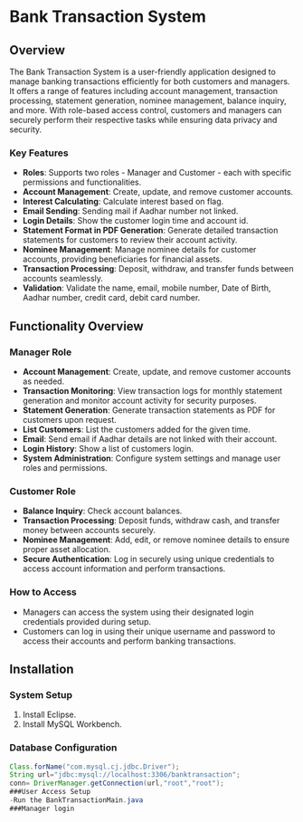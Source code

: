 # Bank Transaction System

## Overview

The Bank Transaction System is a user-friendly application designed to manage banking transactions efficiently for both customers and managers. It offers a range of features including account management, transaction processing, statement generation, nominee management, balance inquiry, and more. With role-based access control, customers and managers can securely perform their respective tasks while ensuring data privacy and security.

### Key Features

- **Roles**: Supports two roles - Manager and Customer - each with specific permissions and functionalities.
- **Account Management**: Create, update, and remove customer accounts.
- **Interest Calculating**: Calculate interest based on flag.
- **Email Sending**: Sending mail if Aadhar number not linked.
- **Login Details**: Show the customer login time and account id.
- **Statement Format in PDF Generation**: Generate detailed transaction statements for customers to review their account activity.
- **Nominee Management**: Manage nominee details for customer accounts, providing beneficiaries for financial assets.
- **Transaction Processing**: Deposit, withdraw, and transfer funds between accounts seamlessly.
- **Validation**: Validate the name, email, mobile number, Date of Birth, Aadhar number, credit card, debit card number.

## Functionality Overview

### Manager Role

- **Account Management**: Create, update, and remove customer accounts as needed.
- **Transaction Monitoring**: View transaction logs for monthly statement generation and monitor account activity for security purposes.
- **Statement Generation**: Generate transaction statements as PDF for customers upon request.
- **List Customers**: List the customers added for the given time.
- **Email**: Send email if Aadhar details are not linked with their account.
- **Login History**: Show a list of customers login.
- **System Administration**: Configure system settings and manage user roles and permissions.

### Customer Role

- **Balance Inquiry**: Check account balances.
- **Transaction Processing**: Deposit funds, withdraw cash, and transfer money between accounts securely.
- **Nominee Management**: Add, edit, or remove nominee details to ensure proper asset allocation.
- **Secure Authentication**: Log in securely using unique credentials to access account information and perform transactions.

### How to Access

- Managers can access the system using their designated login credentials provided during setup.
- Customers can log in using their unique username and password to access their accounts and perform banking transactions.

## Installation

### System Setup

1. Install Eclipse.
2. Install MySQL Workbench.

### Database Configuration

```java
Class.forName("com.mysql.cj.jdbc.Driver");
String url="jdbc:mysql://localhost:3306/banktransaction";
conn= DriverManager.getConnection(url,"root","root");
###User Access Setup
-Run the BankTransactionMain.java
###Manager login

